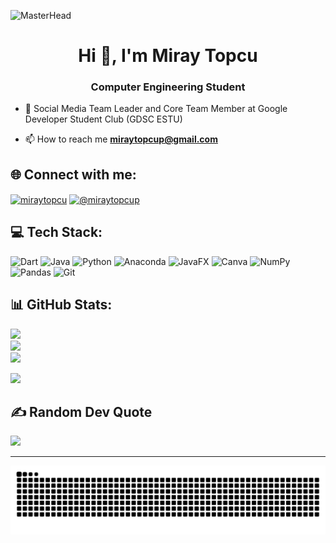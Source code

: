 ![MasterHead](https://i.pinimg.com/564x/2f/5a/63/2f5a637c27c5d2f1d156e4f752bb3ae6.jpg)
<h1 align="center">Hi 👋, I'm Miray Topcu</h1>
<h3 align="center">Computer Engineering Student</h3>

- 🌟 Social Media Team Leader and Core Team Member at Google Developer Student Club (GDSC ESTU)
  

- 📫 How to reach me **miraytopcup@gmail.com**
  

## 🌐 Connect with me: 
<p align="left">
<a href="https://linkedin.com/in/miraytopcu" target="blank"><img align="center" src="https://raw.githubusercontent.com/rahuldkjain/github-profile-readme-generator/master/src/images/icons/Social/linked-in-alt.svg" alt="miraytopcu" height="30" width="40" /></a>
<a href="https://medium.com/@miraytopcup" target="blank"><img align="center" src="https://raw.githubusercontent.com/rahuldkjain/github-profile-readme-generator/master/src/images/icons/Social/medium.svg" alt="@miraytopcup" height="30" width="40" /></a>
</p>

## 💻 Tech Stack:
![Dart](https://img.shields.io/badge/dart-%230175C2.svg?style=for-the-badge&logo=dart&logoColor=white) ![Java](https://img.shields.io/badge/java-%23ED8B00.svg?style=for-the-badge&logo=openjdk&logoColor=white) ![Python](https://img.shields.io/badge/python-3670A0?style=for-the-badge&logo=python&logoColor=ffdd54) ![Anaconda](https://img.shields.io/badge/Anaconda-%2344A833.svg?style=for-the-badge&logo=anaconda&logoColor=white) ![JavaFX](https://img.shields.io/badge/javafx-%23FF0000.svg?style=for-the-badge&logo=javafx&logoColor=white) ![Canva](https://img.shields.io/badge/Canva-%2300C4CC.svg?style=for-the-badge&logo=Canva&logoColor=white) ![NumPy](https://img.shields.io/badge/numpy-%23013243.svg?style=for-the-badge&logo=numpy&logoColor=white) ![Pandas](https://img.shields.io/badge/pandas-%23150458.svg?style=for-the-badge&logo=pandas&logoColor=white) ![Git](https://img.shields.io/badge/git-%23F05033.svg?style=for-the-badge&logo=git&logoColor=white)

## 📊 GitHub Stats:
![](https://github-readme-stats.vercel.app/api?username=miraytopcu&theme=dark&hide_border=false&include_all_commits=false&count_private=false)<br/>
![](https://github-readme-streak-stats.herokuapp.com/?user=miraytopcu&theme=dark&hide_border=false)<br/>
![](https://github-readme-stats.vercel.app/api/top-langs/?username=miraytopcu&theme=dark&hide_border=false&include_all_commits=false&count_private=false&layout=compact)

[![](https://visitcount.itsvg.in/api?id=miraytopcu&icon=2&color=0)](https://visitcount.itsvg.in)

<!-- Proudly created with GPRM ( https://gprm.itsvg.in ) -->

## ✍️ Random Dev Quote
![](https://quotes-github-readme.vercel.app/api?type=horizontal&theme=tokyonight)

---


<picture>
  <source media="(prefers-color-scheme: dark)" srcset="https://raw.githubusercontent.com/miraytopcu/miraytopcu/output/github-contribution-grid-snake-dark.svg">
  <source media="(prefers-color-scheme: light)" srcset="https://raw.githubusercontent.com/miraytopcu/miraytopcu/output/github-contribution-grid-snake.svg">
  <img alt="github contribution grid snake animation" src="https://raw.githubusercontent.com/miraytopcu/miraytopcu/output/github-contribution-grid-snake.svg">
</picture>
